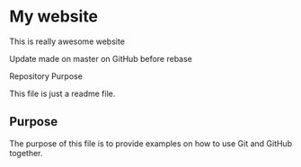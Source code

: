 # My website

This is really awesome website

Update made on master on GitHub before rebase

 Repository Purpose

This file is just a readme file.

## Purpose

The purpose of this file is to provide examples
on how to use Git and GitHub together.